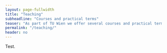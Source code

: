 ```yaml
---
layout: page-fullwidth
title: "Teaching"
subheadline: "Courses and practical terms"
teaser: "As part of TU Wien we offer several courses and practical terms related to our ongoing research."
permalink: "/teaching/"
header: no
---
```


Test.
